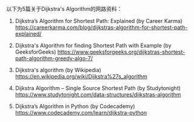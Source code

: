 

以下为5篇关于Dijkstra's Algorithm的网路资料：

1. Dijkstra’s Algorithm for Shortest Path: Explained (by Career Karma)
https://careerkarma.com/blog/dijkstras-algorithm-for-shortest-path-explained/

2. Dijkstra's Algorithm for finding Shortest Path with Example (by GeeksforGeeks)
https://www.geeksforgeeks.org/dijkstras-shortest-path-algorithm-greedy-algo-7/

3. Dijkstra's algorithm (by Wikipedia)
https://en.wikipedia.org/wiki/Dijkstra%27s_algorithm

4. Dijkstra Algorithm – Single Source Shortest Path (by Studytonight)
https://www.studytonight.com/data-structures/dijkstras-algorithm

5. Dijkstra’s Algorithm in Python (by Codecademy)
https://www.codecademy.com/learn/dijkstra-python